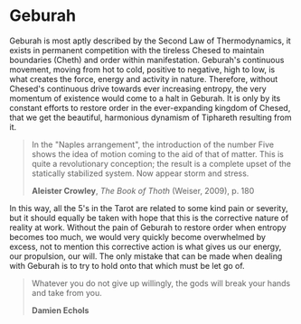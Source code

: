 # Geburah

Geburah is most aptly described by the Second Law of Thermodynamics, it exists in permanent competition with the tireless Chesed to maintain boundaries (Cheth) and order within manifestation. Geburah's continuous movement, moving from hot to cold, positive to negative, high to low, is what creates the force, energy and activity in nature. Therefore, without Chesed's continuous drive towards ever increasing entropy, the very momentum of existence would come to a halt in Geburah. It is only by its constant efforts to restore order in the ever-expanding kingdom of Chesed, that we get the beautiful, harmonious dynamism of Tiphareth resulting from it.

>In the "Naples arrangement", the introduction of the number Five shows the idea of motion coming to the aid of that of matter. This is quite a revolutionary conception; the result is a complete upset of the statically stabilized system. Now appear storm and stress.
>
>**Aleister Crowley**, *The Book of Thoth* (Weiser, 2009), p. 180

In this way, all the 5's in the Tarot are related to some kind pain or severity, but it should equally be taken with hope that this is the corrective nature of reality at work. Without the pain of Geburah to restore order when entropy becomes too much, we would very quickly become overwhelmed by excess, not to mention this corrective action is what gives us our energy, our propulsion, our will. The only mistake that can be made when dealing with Geburah is to try to hold onto that which must be let go of.

>Whatever you do not give up willingly, the gods will break your hands and take from you.
>
>**Damien Echols**